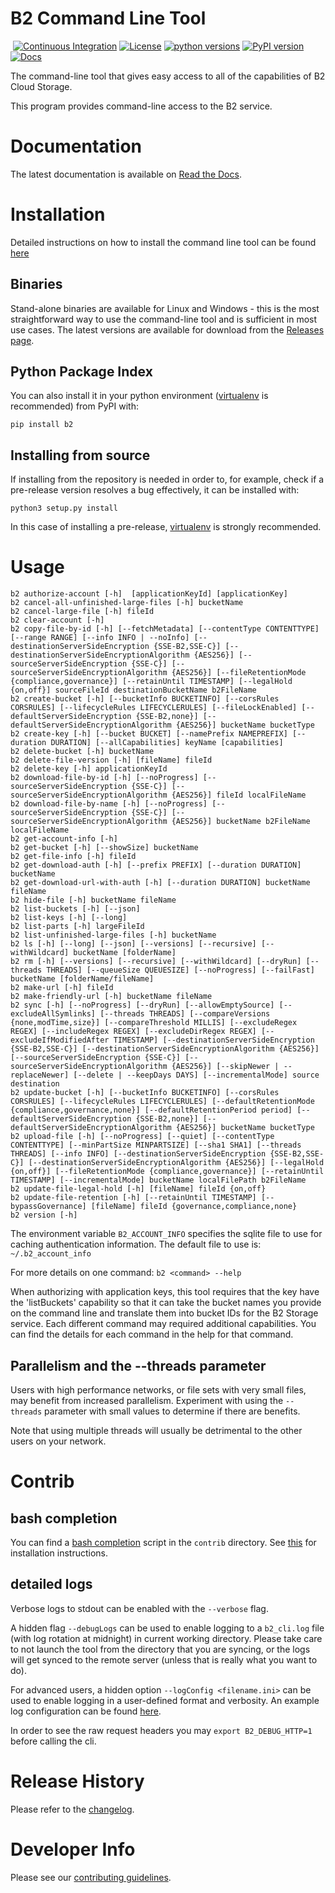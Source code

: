 # B2 Command Line Tool
&nbsp;[![Continuous Integration](https://github.com/Backblaze/B2_Command_Line_Tool/workflows/Continuous%20Integration/badge.svg)](https://github.com/Backblaze/B2_Command_Line_Tool/actions?query=workflow%3A%22Continuous+Integration%22)&nbsp;[![License](https://img.shields.io/pypi/l/b2.svg?label=License)](https://pypi.python.org/pypi/b2)&nbsp;[![python versions](https://img.shields.io/pypi/pyversions/b2.svg?label=python%20versions)](https://pypi.python.org/pypi/b2)&nbsp;[![PyPI version](https://img.shields.io/pypi/v/b2.svg?label=PyPI%20version)](https://pypi.python.org/pypi/b2)&nbsp;[![Docs](https://readthedocs.org/projects/b2-command-line-tool/badge/?version=master)](https://b2-command-line-tool.readthedocs.io/en/master/?badge=master)




The command-line tool that gives easy access to all of the capabilities of B2 Cloud Storage.

This program provides command-line access to the B2 service.

# Documentation

The latest documentation is available on [Read the Docs](https://b2-command-line-tool.readthedocs.io/).

# Installation

Detailed instructions on how to install the command line tool can be found [here](https://www.backblaze.com/b2/docs/quick_command_line.html)

## Binaries

Stand-alone binaries are available for Linux and Windows - this is the most straightforward way to use the command-line tool and is sufficient in most use cases. The latest versions are available for download from the [Releases page](https://github.com/Backblaze/B2_Command_Line_Tool/releases).

## Python Package Index

You can also install it in your python environment ([virtualenv](https://pypi.org/project/virtualenv/) is recommended) from PyPI with:

    pip install b2

## Installing from source

If installing from the repository is needed in order to, for example, check if a pre-release version resolves a bug effectively, it can be installed with:

    python3 setup.py install

In this case of installing a pre-release, [virtualenv](https://pypi.org/project/virtualenv/) is strongly recommended.

# Usage

    b2 authorize-account [-h]  [applicationKeyId] [applicationKey]
    b2 cancel-all-unfinished-large-files [-h] bucketName
    b2 cancel-large-file [-h] fileId
    b2 clear-account [-h]
    b2 copy-file-by-id [-h] [--fetchMetadata] [--contentType CONTENTTYPE] [--range RANGE] [--info INFO | --noInfo] [--destinationServerSideEncryption {SSE-B2,SSE-C}] [--destinationServerSideEncryptionAlgorithm {AES256}] [--sourceServerSideEncryption {SSE-C}] [--sourceServerSideEncryptionAlgorithm {AES256}] [--fileRetentionMode {compliance,governance}] [--retainUntil TIMESTAMP] [--legalHold {on,off}] sourceFileId destinationBucketName b2FileName
    b2 create-bucket [-h] [--bucketInfo BUCKETINFO] [--corsRules CORSRULES] [--lifecycleRules LIFECYCLERULES] [--fileLockEnabled] [--defaultServerSideEncryption {SSE-B2,none}] [--defaultServerSideEncryptionAlgorithm {AES256}] bucketName bucketType
    b2 create-key [-h] [--bucket BUCKET] [--namePrefix NAMEPREFIX] [--duration DURATION] [--allCapabilities] keyName [capabilities]
    b2 delete-bucket [-h] bucketName
    b2 delete-file-version [-h] [fileName] fileId
    b2 delete-key [-h] applicationKeyId
    b2 download-file-by-id [-h] [--noProgress] [--sourceServerSideEncryption {SSE-C}] [--sourceServerSideEncryptionAlgorithm {AES256}] fileId localFileName
    b2 download-file-by-name [-h] [--noProgress] [--sourceServerSideEncryption {SSE-C}] [--sourceServerSideEncryptionAlgorithm {AES256}] bucketName b2FileName localFileName
    b2 get-account-info [-h]
    b2 get-bucket [-h] [--showSize] bucketName
    b2 get-file-info [-h] fileId
    b2 get-download-auth [-h] [--prefix PREFIX] [--duration DURATION] bucketName
    b2 get-download-url-with-auth [-h] [--duration DURATION] bucketName fileName
    b2 hide-file [-h] bucketName fileName
    b2 list-buckets [-h] [--json]
    b2 list-keys [-h] [--long]
    b2 list-parts [-h] largeFileId
    b2 list-unfinished-large-files [-h] bucketName
    b2 ls [-h] [--long] [--json] [--versions] [--recursive] [--withWildcard] bucketName [folderName]
    b2 rm [-h] [--versions] [--recursive] [--withWildcard] [--dryRun] [--threads THREADS] [--queueSize QUEUESIZE] [--noProgress] [--failFast] bucketName [folderName/fileName]
    b2 make-url [-h] fileId
    b2 make-friendly-url [-h] bucketName fileName
    b2 sync [-h] [--noProgress] [--dryRun] [--allowEmptySource] [--excludeAllSymlinks] [--threads THREADS] [--compareVersions {none,modTime,size}] [--compareThreshold MILLIS] [--excludeRegex REGEX] [--includeRegex REGEX] [--excludeDirRegex REGEX] [--excludeIfModifiedAfter TIMESTAMP] [--destinationServerSideEncryption {SSE-B2,SSE-C}] [--destinationServerSideEncryptionAlgorithm {AES256}] [--sourceServerSideEncryption {SSE-C}] [--sourceServerSideEncryptionAlgorithm {AES256}] [--skipNewer | --replaceNewer] [--delete | --keepDays DAYS] [--incrementalMode] source destination
    b2 update-bucket [-h] [--bucketInfo BUCKETINFO] [--corsRules CORSRULES] [--lifecycleRules LIFECYCLERULES] [--defaultRetentionMode {compliance,governance,none}] [--defaultRetentionPeriod period] [--defaultServerSideEncryption {SSE-B2,none}] [--defaultServerSideEncryptionAlgorithm {AES256}] bucketName bucketType
    b2 upload-file [-h] [--noProgress] [--quiet] [--contentType CONTENTTYPE] [--minPartSize MINPARTSIZE] [--sha1 SHA1] [--threads THREADS] [--info INFO] [--destinationServerSideEncryption {SSE-B2,SSE-C}] [--destinationServerSideEncryptionAlgorithm {AES256}] [--legalHold {on,off}] [--fileRetentionMode {compliance,governance}] [--retainUntil TIMESTAMP] [--incrementalMode] bucketName localFilePath b2FileName
    b2 update-file-legal-hold [-h] [fileName] fileId {on,off}
    b2 update-file-retention [-h] [--retainUntil TIMESTAMP] [--bypassGovernance] [fileName] fileId {governance,compliance,none}
    b2 version [-h]


The environment variable `B2_ACCOUNT_INFO` specifies the sqlite
file to use for caching authentication information.
The default file to use is: `~/.b2_account_info`

For more details on one command: `b2 <command> --help`

When authorizing with application keys, this tool requires that the key
have the 'listBuckets' capability so that it can take the bucket names
you provide on the command line and translate them into bucket IDs for the
B2 Storage service.  Each different command may required additional
capabilities.  You can find the details for each command in the help for
that command.

## Parallelism and the --threads parameter

Users with high performance networks, or file sets with very small files, may benefit from
increased parallelism. Experiment with using the `--threads` parameter with small values to
determine if there are benefits.

Note that using multiple threads will usually be detrimental to the other users on your network.

# Contrib

## bash completion

You can find a [bash completion](https://www.gnu.org/software/bash/manual/html_node/Programmable-Completion.html#Programmable-Completion)
script in the `contrib` directory. See [this](doc/bash_completion.md) for installation instructions.

## detailed logs

Verbose logs to stdout can be enabled with the `--verbose` flag.

A hidden flag `--debugLogs` can be used to enable logging to a `b2_cli.log` file (with log rotation at midnight) in current working directory. Please take care to not launch the tool from the directory that you are syncing, or the logs will get synced to the remote server (unless that is really what you want to do).

For advanced users, a hidden option `--logConfig <filename.ini>` can be used to enable logging in a user-defined format and verbosity. An example log configuration can be found [here](contrib/debug_logs.ini).

In order to see the raw request headers you may `export B2_DEBUG_HTTP=1` before calling the cli.

# Release History

Please refer to the [changelog](CHANGELOG.md).

# Developer Info

Please see our [contributing guidelines](CONTRIBUTING.md).

